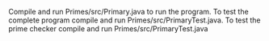 Compile and run Primes/src/Primary.java to run the program.
To test the complete program compile and run Primes/src/PrimaryTest.java.
To test the prime checker compile and run Primes/src/PrimaryTest.java

